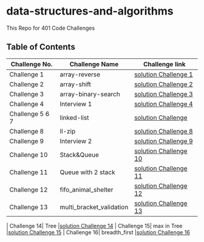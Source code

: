 # data-structures-and-algorithms
This Repo for 401 Code Challenges 

## Table of Contents

| Challenge No. | Challenge Name | Challenge link |
| --- | --- | --- |
| Challenge 1 |  array-reverse | [solution Challenge 1](https://github.com/NiveenAlSmadi/data-structures-and-algorithms/blob/main/challenges/array_reverse/README.md) |
| Challenge 2|  array-shift |[solution Challenge 2](https://github.com/NiveenAlSmadi/data-structures-and-algorithms/blob/main/challenges/array_shift/README.md) |
| Challenge 3| array-binary-search   |[solution Challenge 3](https://github.com/NiveenAlSmadi/data-structures-and-algorithms/blob/main/challenges/array_binary_search/README.md)|
| Challenge 4|  Interview 1 |[solution Challenge 4](https://docs.google.com/spreadsheets/d/1QAqFmAar__1NAZXZnV552ZY-tjh-HnvDEqDysWngaDs/edit?usp=sharing)|
| Challenge 5 6 7| linked-list |[solution Challenge](https://github.com/NiveenAlSmadi/data-structures-and-algorithms/blob/main/Data-structures/linked_list/README.md)|
| Challenge 8|  ll-zip   |[solution Challenge 8](https://github.com/NiveenAlSmadi/data-structures-and-algorithms/blob/main/challenges/ll_zip/README.md)|
| Challenge 9|  Interview 2   |[solution Challenge 9](https://docs.google.com/spreadsheets/d/1mmmp01W54UL7W3Bam8q-XkdVdtf-VES0d0ojhaMsVlk/edit#gid=1807550832)|
| Challenge 10| Stack&Queue  |[solution Challenge 10](https://github.com/NiveenAlSmadi/data-structures-and-algorithms/blob/main/Data-structures/stacks_and_queues/README.md)|
| Challenge 11| Queue with 2 stack  |[solution Challenge 11](https://github.com/NiveenAlSmadi/data-structures-and-algorithms/blob/main/challenges/queue_with_stacks/README.md)|
| Challenge 12| fifo_animal_shelter |[solution Challenge 12](https://github.com/NiveenAlSmadi/data-structures-and-algorithms/blob/main/challenges/fifo_animal_shelter/README.md)|
| Challenge 13| multi_bracket_validation |[solution Challenge 13](https://github.com/NiveenAlSmadi/data-structures-and-algorithms/blob/main/challenges/multi_bracket_validation/README.md)|

| Challenge 14| Tree |[solution Challenge 14](https://github.com/NiveenAlSmadi/data-structures-and-algorithms/blob/main/Data-structures/trees/README.md|)
| Challenge 15| max in Tree |[solution Challenge 15](https://github.com/NiveenAlSmadi/data-structures-and-algorithms/blob/main/Data-structures/trees/README.md|)
| Challenge 16| breadth_first |[solution Challenge 16](https://github.com/NiveenAlSmadi/data-structures-and-algorithms/blob/main/Data-structures/trees/README.md|)

